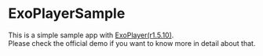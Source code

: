# ExoPlayerSample
This is a simple sample app with [ExoPlayer(r1.5.10)](https://github.com/google/ExoPlayer).  
Please check the official demo if you want to know more in detail about that.

